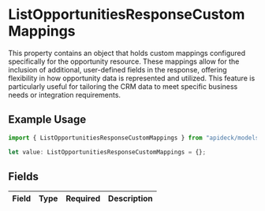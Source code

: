 # ListOpportunitiesResponseCustomMappings

This property contains an object that holds custom mappings configured specifically for the opportunity resource. These mappings allow for the inclusion of additional, user-defined fields in the response, offering flexibility in how opportunity data is represented and utilized. This feature is particularly useful for tailoring the CRM data to meet specific business needs or integration requirements.

## Example Usage

```typescript
import { ListOpportunitiesResponseCustomMappings } from "apideck/models/components";

let value: ListOpportunitiesResponseCustomMappings = {};
```

## Fields

| Field       | Type        | Required    | Description |
| ----------- | ----------- | ----------- | ----------- |